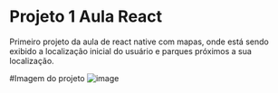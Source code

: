 # Projeto 1 Aula React
Primeiro projeto da aula de react native com mapas, onde está sendo exibido a localização inicial do usuário e parques próximos a sua localização.

#Imagem do projeto
![image](https://user-images.githubusercontent.com/47083752/223439759-21e6d903-80d6-435b-ad15-c40b055b133a.png)
